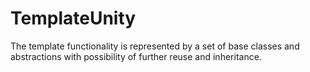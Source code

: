 # TemplateUnity
The template functionality is represented by a set of base classes and abstractions with possibility of further reuse and inheritance.
